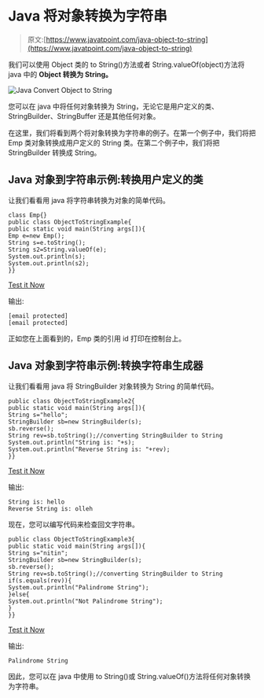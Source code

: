 # Java 将对象转换为字符串

> 原文:[https://www.javatpoint.com/java-object-to-string](https://www.javatpoint.com/java-object-to-string)

我们可以使用 Object 类的 to String()方法或者 String.valueOf(object)方法将 java 中的 **Object 转换为 String。**

![Java Convert Object to String](../Images/bcf31ddfe7d662be225237a7b539c422.png)

您可以在 java 中将任何对象转换为 String，无论它是用户定义的类、StringBuilder、StringBuffer 还是其他任何对象。

在这里，我们将看到两个将对象转换为字符串的例子。在第一个例子中，我们将把 Emp 类对象转换成用户定义的 String 类。在第二个例子中，我们将把 StringBuilder 转换成 String。

## Java 对象到字符串示例:转换用户定义的类

让我们看看用 java 将字符串转换为对象的简单代码。

```
class Emp{}
public class ObjectToStringExample{
public static void main(String args[]){
Emp e=new Emp();
String s=e.toString();
String s2=String.valueOf(e);
System.out.println(s);
System.out.println(s2);
}}

```

[Test it Now](https://compiler.javatpoint.com/opr/test.jsp?filename=ObjectToStringExample)

输出:

```
[email protected]
[email protected]

```

正如您在上面看到的，Emp 类的引用 id 打印在控制台上。

## Java 对象到字符串示例:转换字符串生成器

让我们看看用 java 将 StringBuilder 对象转换为 String 的简单代码。

```
public class ObjectToStringExample2{
public static void main(String args[]){
String s="hello";
StringBuilder sb=new StringBuilder(s);
sb.reverse();
String rev=sb.toString();//converting StringBuilder to String
System.out.println("String is: "+s);
System.out.println("Reverse String is: "+rev);
}}

```

[Test it Now](https://compiler.javatpoint.com/opr/test.jsp?filename=ObjectToStringExample2)

输出:

```
String is: hello
Reverse String is: olleh

```

现在，您可以编写代码来检查回文字符串。

```
public class ObjectToStringExample3{
public static void main(String args[]){
String s="nitin";
StringBuilder sb=new StringBuilder(s);
sb.reverse();
String rev=sb.toString();//converting StringBuilder to String
if(s.equals(rev)){
System.out.println("Palindrome String");
}else{
System.out.println("Not Palindrome String");
}
}}

```

[Test it Now](https://compiler.javatpoint.com/opr/test.jsp?filename=ObjectToStringExample3)

输出:

```
Palindrome String

```

因此，您可以在 java 中使用 to String()或 String.valueOf()方法将任何对象转换为字符串。